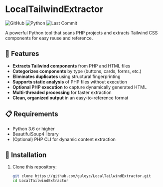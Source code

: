 # LocalTailwindExtractor

![GitHub](https://img.shields.io/github/license/guleyc/tailwind-tools)
![Python](https://img.shields.io/badge/python-3.6+-blue.svg)
![Last Commit](https://img.shields.io/github/last-commit/guleyc/tailwind-tools)

A powerful Python tool that scans PHP projects and extracts Tailwind CSS components for easy reuse and reference.

## 🚀 Features

- **Extracts Tailwind components** from PHP and HTML files
- **Categorizes components** by type (buttons, cards, forms, etc.)
- **Eliminates duplicates** using structural fingerprinting
- **Supports static analysis** of PHP files without execution
- **Optional PHP execution** to capture dynamically generated HTML
- **Multi-threaded processing** for faster extraction
- **Clean, organized output** in an easy-to-reference format

## 📋 Requirements

- Python 3.6 or higher
- BeautifulSoup4 library
- (Optional) PHP CLI for dynamic content extraction

## 🔧 Installation

1. Clone this repository:
   ```bash
   git clone https://github.com/guleyc/LocalTailwindExtractor.git
   cd LocalTailwindExtractor
